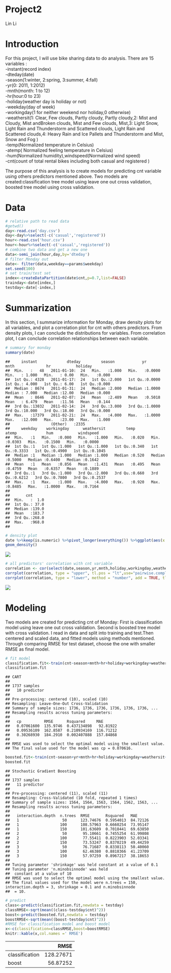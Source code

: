 Project2
================
Lin Li

# Introduction

For this project, I will use bike sharing data to do analysis. There are
15 variables :  
\-instant(record index)  
\-dteday(date)  
\-season(1:winter, 2:spring, 3:summer, 4:fall)  
\-yr(0: 2011, 1:2012)  
\-mnth(month: 1 to 12)  
\-hr(hour:0 to 23)  
\-holiday(weather day is holiday or not)  
\-weekday(day of week)  
\-workingday(1 for neither weekend nor holiday,0 otherwise)  
\-weathersit(1: Clear, Few clouds, Partly cloudy, Partly cloudy,2: Mist
and Cloudy, Mist andBroken clouds, Mist and Few clouds, Mist,3: Light
Snow, Light Rain and Thunderstorm and Scattered clouds, Light Rain and
Scattered clouds,4: Heavy Rain and Ice Pallets and Thunderstorm and
Mist, Snow and Fog )  
\-temp(Normalized temperature in Celsius)  
\-atemp( Normalized feeling temperature in Celsius)  
\-hum(Normalized humidity),windspeed(Normalized wind speed)  
\-cnt(count of total rental bikes including both casual and registered )

The purpose of this analysis is to create models for predicting cnt
variable using others predictors mentioned above. Two models are
created:classification tree model using leave one out cross validation,
boosted tree model using cross validation.

# Data

``` r
# relative path to read data
#getwd()
day<-read.csv('day.csv')
day<-day%>%select(-c('casual','registered'))
hour<-read.csv('hour.csv')
hour<-hour%>%select(-c('casual','registered'))
# combine two data and get a new one
data<-semi_join(hour,day,by='dteday')
# filter Monday out
date<- filter(data,weekday==params$weekday)
set.seed(100)
# set train/test set
index<-createDataPartition(date$cnt,p=0.7,list=FALSE)
trainday<-date[index,]
testday<-date[-index,]
```

# Summarization

In this section, I summarize information for Monday, draw density plots
for all variables, and plot a correlation plot for cnt with others
predictors. From density plots, I can conclude the distributions for
variables. From correlation plot, I can conclude correlation
relationships between each variable.

``` r
# summary for monday
summary(date)
```

    ##     instant             dteday         season            yr              mnth              hr           holiday     
    ##  Min.   :   48   2011-01-10:  24   Min.   :1.000   Min.   :0.0000   Min.   : 1.000   Min.   : 0.00   Min.   :0.000  
    ##  1st Qu.: 4328   2011-01-17:  24   1st Qu.:2.000   1st Qu.:0.0000   1st Qu.: 4.000   1st Qu.: 6.00   1st Qu.:0.000  
    ##  Median : 8674   2011-01-31:  24   Median :2.000   Median :1.0000   Median : 7.000   Median :12.00   Median :0.000  
    ##  Mean   : 8646   2011-02-07:  24   Mean   :2.489   Mean   :0.5018   Mean   : 6.479   Mean   :11.56   Mean   :0.144  
    ##  3rd Qu.:13032   2011-02-14:  24   3rd Qu.:3.000   3rd Qu.:1.0000   3rd Qu.:10.000   3rd Qu.:18.00   3rd Qu.:0.000  
    ##  Max.   :17379   2011-02-21:  24   Max.   :4.000   Max.   :1.0000   Max.   :12.000   Max.   :23.00   Max.   :1.000  
    ##                  (Other)   :2335                                                                                    
    ##     weekday    workingday      weathersit         temp           atemp             hum           windspeed     
    ##  Min.   :1   Min.   :0.000   Min.   :1.000   Min.   :0.020   Min.   :0.0303   Min.   :0.1500   Min.   :0.0000  
    ##  1st Qu.:1   1st Qu.:1.000   1st Qu.:1.000   1st Qu.:0.340   1st Qu.:0.3333   1st Qu.:0.4900   1st Qu.:0.1045  
    ##  Median :1   Median :1.000   Median :1.000   Median :0.520   Median :0.5000   Median :0.6400   Median :0.1642  
    ##  Mean   :1   Mean   :0.856   Mean   :1.431   Mean   :0.495   Mean   :0.4759   Mean   :0.6357   Mean   :0.1889  
    ##  3rd Qu.:1   3rd Qu.:1.000   3rd Qu.:2.000   3rd Qu.:0.660   3rd Qu.:0.6212   3rd Qu.:0.7800   3rd Qu.:0.2537  
    ##  Max.   :1   Max.   :1.000   Max.   :4.000   Max.   :0.920   Max.   :0.8485   Max.   :1.0000   Max.   :0.7164  
    ##                                                                                                                
    ##       cnt       
    ##  Min.   :  1.0  
    ##  1st Qu.: 37.0  
    ##  Median :139.0  
    ##  Mean   :183.7  
    ##  3rd Qu.:268.0  
    ##  Max.   :968.0  
    ## 

``` r
# density plot
date %>%keep(is.numeric) %>%pivot_longer(everything()) %>%ggplot(aes(x = value)) +facet_wrap(~ name, scales = "free")+
geom_density()
```

![](1_files/figure-gfm/unnamed-chunk-3-1.png)<!-- -->

``` r
# all predictors' correlation with cnt variable
correlation <- cor(select(date,season,yr,mnth,holiday,workingday,weathersit,temp,atemp,hum,windspeed,cnt))
corrplot(correlation, type = "upper", tl.pos = "lt",use="pairwise.complete.obs")
corrplot(correlation, type = "lower", method = "number", add = TRUE, tl.pos = "n",use="pairwise.complete.obs")
```

![](1_files/figure-gfm/unnamed-chunk-3-2.png)<!-- -->

# Modeling

Two models are created for predicting cnt of Monday: First is
classification model using leave one out cross validation. Second is
boosted tree model with cross validation. I read in data and split into
training and test.Then centered and scaled data, and fitted models using
methods mentioned.  
Through comparing RMSE for test dataset, choose the one with smaller
RMSE as final model.

``` r
# fit model 
classification.fit<-train(cnt~season+mnth+hr+holiday+workingday+weathersit+temp+atemp+hum+windspeed,trainday,method='rpart',preProcess = c('center','scale'),trControl=trainControl(method='LOOCV'))
classification.fit
```

    ## CART 
    ## 
    ## 1737 samples
    ##   10 predictor
    ## 
    ## Pre-processing: centered (10), scaled (10) 
    ## Resampling: Leave-One-Out Cross-Validation 
    ## Summary of sample sizes: 1736, 1736, 1736, 1736, 1736, 1736, ... 
    ## Resampling results across tuning parameters:
    ## 
    ##   cp          RMSE      Rsquared     MAE      
    ##   0.07061600  135.9746  0.437134898   92.81922
    ##   0.09536109  162.8587  0.210934169  116.71212
    ##   0.30268930  184.2910  0.002407888  157.84868
    ## 
    ## RMSE was used to select the optimal model using the smallest value.
    ## The final value used for the model was cp = 0.070616.

``` r
boosted.fit<-train(cnt~season+yr+mnth+hr+holiday+workingday+weathersit+temp+atemp+hum+windspeed,trainday,method='gbm',preProcess = c('center','scale'),trControl=trainControl(method='repeatedcv'), verbose = FALSE)
boosted.fit
```

    ## Stochastic Gradient Boosting 
    ## 
    ## 1737 samples
    ##   11 predictor
    ## 
    ## Pre-processing: centered (11), scaled (11) 
    ## Resampling: Cross-Validated (10 fold, repeated 1 times) 
    ## Summary of sample sizes: 1564, 1564, 1563, 1564, 1562, 1563, ... 
    ## Resampling results across tuning parameters:
    ## 
    ##   interaction.depth  n.trees  RMSE       Rsquared   MAE     
    ##   1                   50      123.74676  0.5954013  84.72126
    ##   1                  100      108.57963  0.6660254  73.95147
    ##   1                  150      101.63609  0.7018441  69.63850
    ##   2                   50       95.10661  0.7455254  61.99808
    ##   2                  100       77.55411  0.8223903  52.03341
    ##   2                  150       73.53247  0.8370219  49.44259
    ##   3                   50       76.71687  0.8338113  50.40060
    ##   3                  100       62.46380  0.8818366  41.23709
    ##   3                  150       57.97259  0.8967217  38.18653
    ## 
    ## Tuning parameter 'shrinkage' was held constant at a value of 0.1
    ## Tuning parameter 'n.minobsinnode' was held
    ##  constant at a value of 10
    ## RMSE was used to select the optimal model using the smallest value.
    ## The final values used for the model were n.trees = 150, interaction.depth = 3, shrinkage = 0.1 and n.minobsinnode
    ##  = 10.

``` r
# predict
class<-predict(classification.fit,newdata = testday)
classRMSE<-sqrt(mean((class-testday$cnt)^2))
boost<-predict(boosted.fit,newdata = testday)
boostRMSE<-sqrt(mean((boost-testday$cnt)^2))
#RMSE for classification model and boost model
x<-c(classification=classRMSE,boost=boostRMSE)
knitr::kable(x,col.names =' RMSE')
```

|                |      RMSE |
| :------------- | --------: |
| classification | 128.27671 |
| boost          |  56.87252 |
